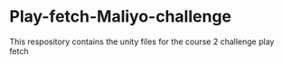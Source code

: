 # Play-fetch-Maliyo-challenge
This respository contains the unity files for the course 2 challenge play fetch
